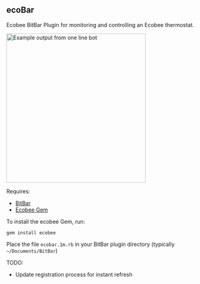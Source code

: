 ecoBar
---
Ecobee BitBar Plugin for monitoring and controlling an Ecobee thermostat.

<img src="https://raw.githubusercontent.com/robzr/ecobar/master/images/screenshot.png" 
  alt="Example output from one line bot" height=389 width=364>

Requires:
- [BitBar](http://getbitbar.com)
- [Ecobee Gem](http://getbitbar.com)

To install the ecobee Gem, run:
```
gem install ecobee
```

Place the file `ecobar.1m.rb` in your BitBar plugin directory (typically `~/Documents/BitBar`)

TODO:
- Update registration process for instant refresh
